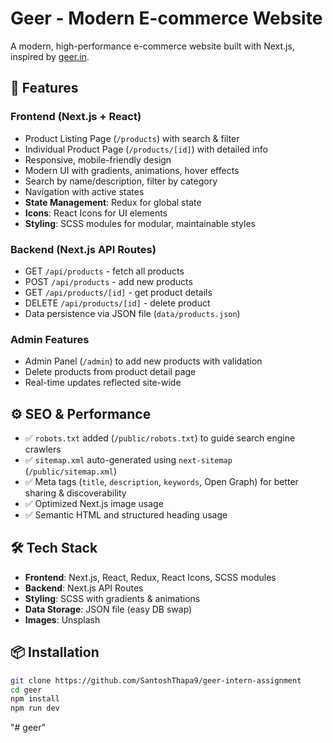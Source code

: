 # Geer - Modern E-commerce Website

A modern, high-performance e-commerce website built with Next.js, inspired by [geer.in](https://geer.in).

## 🚀 Features

### Frontend (Next.js + React)

- Product Listing Page (`/products`) with search & filter
- Individual Product Page (`/products/[id]`) with detailed info
- Responsive, mobile-friendly design
- Modern UI with gradients, animations, hover effects
- Search by name/description, filter by category
- Navigation with active states
- **State Management**: Redux for global state
- **Icons**: React Icons for UI elements
- **Styling**: SCSS modules for modular, maintainable styles

### Backend (Next.js API Routes)

- GET `/api/products` - fetch all products
- POST `/api/products` - add new products
- GET `/api/products/[id]` - get product details
- DELETE `/api/products/[id]` - delete product
- Data persistence via JSON file (`data/products.json`)

### Admin Features

- Admin Panel (`/admin`) to add new products with validation
- Delete products from product detail page
- Real-time updates reflected site-wide

## ⚙️ SEO & Performance

- ✅ `robots.txt` added (`/public/robots.txt`) to guide search engine crawlers
- ✅ `sitemap.xml` auto-generated using `next-sitemap` (`/public/sitemap.xml`)
- ✅ Meta tags (`title`, `description`, `keywords`, Open Graph) for better sharing & discoverability
- ✅ Optimized Next.js image usage
- ✅ Semantic HTML and structured heading usage

## 🛠️ Tech Stack

- **Frontend**: Next.js, React, Redux, React Icons, SCSS modules
- **Backend**: Next.js API Routes
- **Styling**: SCSS with gradients & animations
- **Data Storage**: JSON file (easy DB swap)
- **Images**: Unsplash

## 📦 Installation

```bash
git clone https://github.com/SantoshThapa9/geer-intern-assignment
cd geer
npm install
npm run dev
```
"# geer" 
